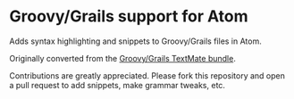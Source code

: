 Groovy/Grails support for Atom
===============================

Adds syntax highlighting and snippets to Groovy/Grails files in Atom.

Originally converted from the [Groovy/Grails TextMate bundle](https://github.com/textmate/groovy-grails.tmbundle).

Contributions are greatly appreciated. Please fork this repository and open a pull request to add snippets, make grammar tweaks, etc.

